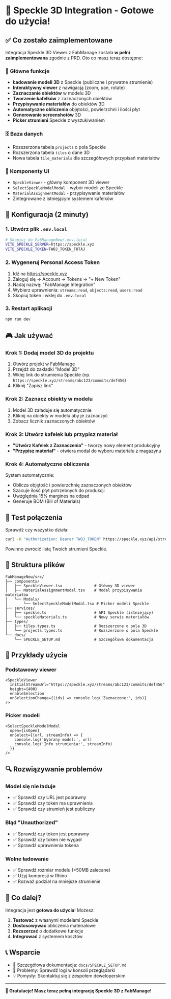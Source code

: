 # 🎯 Speckle 3D Integration - Gotowe do użycia!

## ✅ Co zostało zaimplementowane

Integracja Speckle 3D Viewer z FabManage została **w pełni zaimplementowana** zgodnie z PRD. Oto co masz teraz dostępne:

### 🚀 Główne funkcje
- **Ładowanie modeli 3D** z Speckle (publiczne i prywatne strumienie)
- **Interaktywny viewer** z nawigacją (zoom, pan, rotate)
- **Zaznaczanie obiektów** w modelu 3D
- **Tworzenie kafelków** z zaznaczonych obiektów
- **Przypisywanie materiałów** do obiektów 3D
- **Automatyczne obliczenia** objętości, powierzchni i ilości płyt
- **Generowanie screenshotów** 3D
- **Picker strumieni** Speckle z wyszukiwaniem

### 🗄️ Baza danych
- Rozszerzona tabela `projects` o pola Speckle
- Rozszerzona tabela `tiles` o dane 3D
- Nowa tabela `tile_materials` dla szczegółowych przypisań materiałów

### 🎨 Komponenty UI
- `SpeckleViewer` - główny komponent 3D viewer
- `SelectSpeckleModelModal` - wybór modeli ze Speckle
- `MaterialAssignmentModal` - przypisywanie materiałów
- Zintegrowane z istniejącym systemem kafelków

## 🔧 Konfiguracja (2 minuty)

### 1. Utwórz plik `.env.local`
```bash
# Skopiuj do FabManageNew/.env.local
VITE_SPECKLE_SERVER=https://speckle.xyz
VITE_SPECKLE_TOKEN=TWÓJ_TOKEN_TUTAJ
```

### 2. Wygeneruj Personal Access Token
1. Idź na https://speckle.xyz
2. Zaloguj się → Account → Tokens → "+ New Token"
3. Nadaj nazwę: "FabManage Integration"
4. Wybierz uprawnienia: `streams:read`, `objects:read`, `users:read`
5. Skopiuj token i wklej do `.env.local`

### 3. Restart aplikacji
```bash
npm run dev
```

## 🎮 Jak używać

### Krok 1: Dodaj model 3D do projektu
1. Otwórz projekt w FabManage
2. Przejdź do zakładki "Model 3D"
3. Wklej link do strumienia Speckle (np. `https://speckle.xyz/streams/abc123/commits/def456`)
4. Kliknij "Zapisz link"

### Krok 2: Zaznacz obiekty w modelu
1. Model 3D załaduje się automatycznie
2. Kliknij na obiekty w modelu aby je zaznaczyć
3. Zobacz licznik zaznaczonych obiektów

### Krok 3: Utwórz kafelek lub przypisz materiał
- **"Utwórz Kafelek z Zaznaczenia"** - tworzy nowy element produkcyjny
- **"Przypisz materiał"** - otwiera modal do wyboru materiału z magazynu

### Krok 4: Automatyczne obliczenia
System automatycznie:
- Oblicza objętość i powierzchnię zaznaczonych obiektów
- Szacuje ilość płyt potrzebnych do produkcji
- Uwzględnia 15% margines na odpad
- Generuje BOM (Bill of Materials)

## 🧪 Test połączenia

Sprawdź czy wszystko działa:
```bash
curl -H "Authorization: Bearer TWÓJ_TOKEN" https://speckle.xyz/api/streams?limit=5
```

Powinno zwrócić listę Twoich strumieni Speckle.

## 📁 Struktura plików

```
FabManageNew/src/
├── components/
│   ├── SpeckleViewer.tsx              # Główny 3D viewer
│   ├── MaterialAssignmentModal.tsx    # Modal przypisywania materiałów
│   └── Modals/
│       └── SelectSpeckleModelModal.tsx # Picker modeli Speckle
├── services/
│   ├── speckle.ts                     # API Speckle (istniejący)
│   └── speckleMaterials.ts            # Nowy serwis materiałów
├── types/
│   ├── tiles.types.ts                 # Rozszerzone o pola 3D
│   └── projects.types.ts              # Rozszerzone o pola Speckle
└── docs/
    └── SPECKLE_SETUP.md               # Szczegółowa dokumentacja
```

## 🎯 Przykłady użycia

### Podstawowy viewer
```tsx
<SpeckleViewer
  initialStreamUrl="https://speckle.xyz/streams/abc123/commits/def456"
  height={400}
  enableSelection
  onSelectionChange={(ids) => console.log('Zaznaczone:', ids)}
/>
```

### Picker modeli
```tsx
<SelectSpeckleModelModal
  open={isOpen}
  onSelect={(url, streamInfo) => {
    console.log('Wybrany model:', url)
    console.log('Info strumienia:', streamInfo)
  }}
/>
```

## 🔍 Rozwiązywanie problemów

### Model się nie ładuje
- ✅ Sprawdź czy URL jest poprawny
- ✅ Sprawdź czy token ma uprawnienia
- ✅ Sprawdź czy strumień jest publiczny

### Błąd "Unauthorized"
- ✅ Sprawdź czy token jest poprawny
- ✅ Sprawdź czy token nie wygasł
- ✅ Sprawdź uprawnienia tokena

### Wolne ładowanie
- ✅ Sprawdź rozmiar modelu (<50MB zalecane)
- ✅ Użyj kompresji w Rhino
- ✅ Rozważ podział na mniejsze strumienie

## 🚀 Co dalej?

Integracja jest **gotowa do użycia**! Możesz:

1. **Testować** z własnymi modelami Speckle
2. **Dostosowywać** obliczenia materiałowe
3. **Rozszerzać** o dodatkowe funkcje
4. **Integrować** z systemem kosztów

## 📞 Wsparcie

- 📖 Szczegółowa dokumentacja: `docs/SPECKLE_SETUP.md`
- 🐛 Problemy: Sprawdź logi w konsoli przeglądarki
- 💡 Pomysły: Skontaktuj się z zespołem deweloperskim

---

**🎉 Gratulacje! Masz teraz pełną integrację Speckle 3D z FabManage!**

